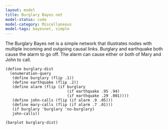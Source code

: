 ```yaml
---
layout: model
title: Burglary Bayes net
model-status: code
model-category: Miscellaneous
model-tags: bayesnet, simple
---
```


The Burglary Bayes net is a simple network that illustrates nodes with multiple incoming and outgoing causal links. Burglary and earthquake both cause the alarm to go off. The alarm can cause either or both of Mary and John to call.

    (define burglary-dist
      (enumeration-query
       (define burglary (flip .1))
       (define earthquake (flip .2))
       (define alarm (flip (if burglary
                               (if earthquake .95 .94)
                               (if earthquake .29 .001))))
       (define john-calls (flip (if alarm .9 .05)))
       (define mary-calls (flip (if alarm .7 .01)))
       (if burglary 'burglary 'no-burglary)
       john-calls))
    
    (barplot burglary-dist)

